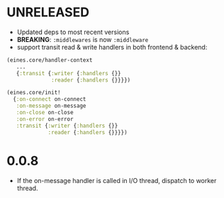 # UNRELEASED

* Updated deps to most recent versions
* **BREAKING**: `:middlewares` is now `:middleware`
* support transit read & write handlers in both frontend & backend:

```clj
(eines.core/handler-context
   ...
   {:transit {:writer {:handlers {}}
              :reader {:handlers {}}}})
```

```clj
(eines.core/init!
  {:on-connect on-connect
   :on-message on-message
   :on-close on-close
   :on-error on-error
   :transit {:writer {:handlers {}}
             :reader {:handlers {}}}})
```

# 0.0.8

* If the on-message handler is called in I/O thread, dispatch to worker thread.
